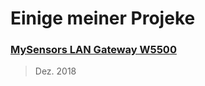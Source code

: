 # Einige meiner Projeke
### [MySensors LAN Gateway W5500](https://github.com/rhdw/hello-world/blob/master/README.md#mysensors-lan-gateway-w5500)
> Dez. 2018
